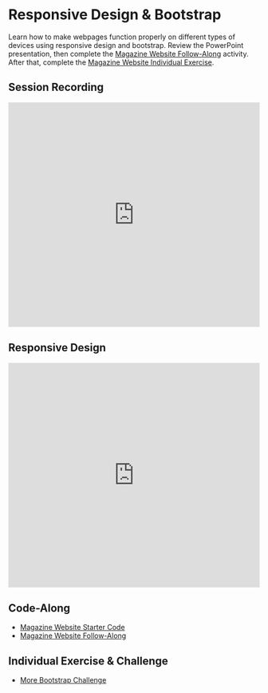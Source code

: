 # Responsive Design & Bootstrap
Learn how to make webpages function properly on different types of devices using responsive design and bootstrap. Review the PowerPoint presentation, then complete the [Magazine Website Follow-Along](MagazineWebsiteFollowAlongWithCode.md) activity. After that, complete the [Magazine Website Individual Exercise](MagazineWebsiteIndividual.md).

## Session Recording
<iframe width="100%" height="450px" src="https://www.youtube.com/embed/BkdFxNCNH8M" title="YouTube video player" frameborder="0" allow="accelerometer; autoplay; clipboard-write; encrypted-media; gyroscope; picture-in-picture" allowfullscreen></iframe>

## Responsive Design
<iframe src='https://view.officeapps.live.com/op/embed.aspx?src=https://hylandtechclub.com/web-101/Week08/ResponsiveDesign.pptx' width='100%' height='450px' frameborder='0'></iframe>

## Code-Along
- [Magazine Website Starter Code](https://replit.com/@HylandOutreach/MagazineStarter#index.html)
- [Magazine Website Follow-Along](MagazineWebsiteFollowAlongWithCode.md)

## Individual Exercise & Challenge
- [More Bootstrap Challenge](MoreBootstrapChallenge.md)